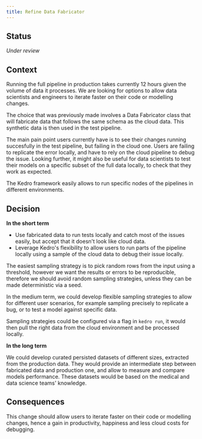```yaml
---
title: Refine Data Fabricator
--- 
```


## Status

_Under review_

## Context

Running the full pipeline in production takes currently 12 hours given the volume of data it processes. We are looking for options to allow data scientists and engineers to iterate faster on their code or modelling changes. 

The choice that was previously made involves a Data Fabricator class that will fabricate data that follows the same schema as the cloud data. This synthetic data is then used in the test pipeline.

The main pain point users currently have is to see their changes running succesfully in the test pipeline, but failing in the cloud one. Users are failing to replicate the error locally, and have to rely on the cloud pipeline to debug the issue. Looking further, it might also be useful for data scientists to test their models on a specific subset of the full data locally, to check that they work as expected.

The Kedro framework easily allows to run specific nodes of the pipelines in different environments.


## Decision

__In the short term__

* Use fabricated data to run tests locally and catch most of the issues easily, but accept that it doesn't look like cloud data.
* Leverage Kedro's flexibility to allow users to run parts of the pipeline locally using a sample of the cloud data to debug their issue locally.

The easiest sampling strategy is to pick random rows from the input using a threshold, however we want the results or errors to be reproducible, therefore we should avoid random sampling strategies, unless they can be made deterministic via a seed.

In the medium term, we could develop flexible sampling strategies to allow for different user scenarios, for example sampling precisely to replicate a bug, or to test a model against specific data.

Sampling strategies could be configured via a flag in `kedro run`, it would then pull the right data from the cloud environment and be processed locally.


__In the long term__

We could develop curated persisted datasets of different sizes, extracted from the production data. They would provide an intermediate step between fabricated data and production one, and allow to measure and compare models performance. These datasets would be based on the medical and data science teams' knowledge.

## Consequences

This change should allow users to iterate faster on their code or modelling changes, hence a gain in productivity, happiness and less cloud costs for debugging.
